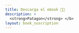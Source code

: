 ```yaml
---
title: Descarga el ebook 🧑‍💻
description: >
  <strong>Patagon</strong> </b>
layout: book_suscription 
---
```

